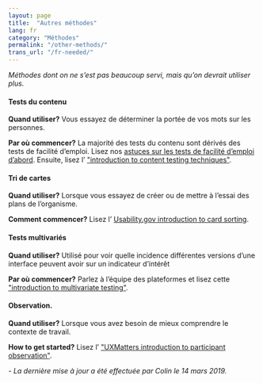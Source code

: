 ```yaml
---
layout: page
title:  "Autres méthodes"
lang: fr
category: "Méthodes"
permalink: "/other-methods/"
trans_url: "/fr-needed/"
---
```


_Méthodes dont on ne s’est pas beaucoup servi, mais qu’on devrait utiliser plus._

#### Tests du contenu

**Quand utiliser?** Vous essayez de déterminer la portée de vos mots sur les personnes.

**Par où commencer?** La majorité des tests du contenu sont dérivés des tests de facilité d’emploi. Lisez nos [astuces sur les tests de facilité d’emploi d’abord]({{site.baseurl}}/usability-testing). Ensuite, lisez l’ ["introduction to content testing techniques"](https://18f.gsa.gov/2016/04/19/looking-at-the-different-ways-to-test-content/).

#### Tri de cartes

**Quand utiliser?** Lorsque vous essayez de créer ou de mettre à l’essai des plans de l’organisme.

**Comment commencer?** Lisez l’ [Usability.gov introduction to card sorting](https://www.usability.gov/how-to-and-tools/methods/card-sorting.html).

#### Tests multivariés

**Quand utiliser?** Utilisé pour voir quelle incidence différentes versions d’une interface peuvent avoir sur un indicateur d’intérêt

**Par où commencer?** Parlez à l’équipe des plateformes et lisez cette ["introduction to multivariate testing"](https://github.com/dwyl/learn-ab-and-multivariate-testing).

#### Observation.

**Quand utiliser?** Lorsque vous avez besoin de mieux comprendre le contexte de travail.

**How to get started?** Lisez l’ ["UXMatters introduction to participant observation"](httpshttpshttps://www.uxmatters.com/mt/archives/2014/01/participatory-observation.php).

_- La dernière mise à jour a été effectuée par Colin le 14 mars 2019._
